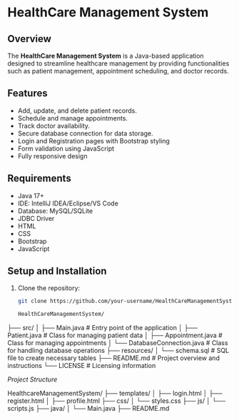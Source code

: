 # HealthCare Management System

## Overview
The **HealthCare Management System** is a Java-based application designed to streamline healthcare management by providing functionalities such as patient management, appointment scheduling, and doctor records.

## Features
- Add, update, and delete patient records.
- Schedule and manage appointments.
- Track doctor availability.
- Secure database connection for data storage.
- Login and Registration pages with Bootstrap styling
- Form validation using JavaScript
- Fully responsive design


## Requirements
- Java 17+
- IDE: IntelliJ IDEA/Eclipse/VS Code
- Database: MySQL/SQLite
- JDBC Driver
- HTML
- CSS
- Bootstrap
- JavaScript

## Setup and Installation
1. Clone the repository:
   ```bash
   git clone https://github.com/your-username/HealthCareManagementSystem.git

   HealthCareManagementSystem/
├── src/
│   ├── Main.java            # Entry point of the application
│   ├── Patient.java         # Class for managing patient data
│   ├── Appointment.java     # Class for managing appointments
│   └── DatabaseConnection.java # Class for handling database operations
├── resources/
│   └── schema.sql           # SQL file to create necessary tables
├── README.md                # Project overview and instructions
└── LICENSE                  # Licensing information


*Project Structure*

HealthcareManagementSystem/
├── templates/
│   ├── login.html
│   ├── register.html
│   ├── profile.html
├── css/
│   └── styles.css
├── js/
│   └── scripts.js
├── java/
│   └── Main.java
├── README.md

